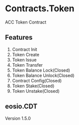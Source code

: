 # Contracts.Token

ACC Token Contract

## Features

1. Contract Init
2. Token Create
3. Token Issue
4. Token Transfer
5. Token Balance Lock(Closed)
6. Token Balance Unlock(Closed)
7. Contract Config(Closed)
8. Token Stake(Closed)
9. Token Unstake(Closed)

## eosio.CDT

Version 1.5.0

